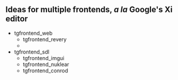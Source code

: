 ## Ideas for multiple frontends, _a la_ Google's Xi editor

- tgfrontend_web
  - tgfrontend_revery
  - 
- tgfrontend_sdl
  - tgfrontend_imgui
  - tgfrontend_nuklear
  - tgfrontend_conrod